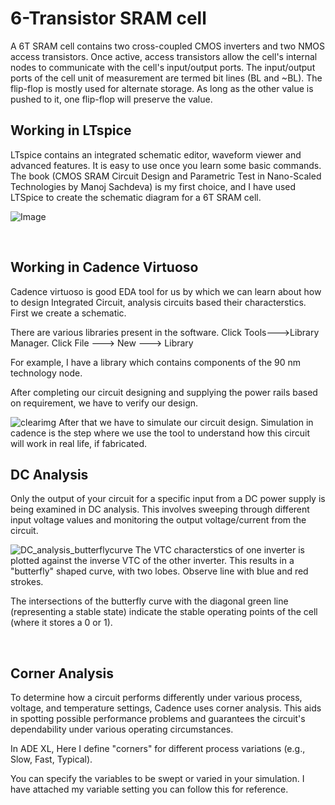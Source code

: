 # 6-Transistor SRAM cell
A 6T SRAM cell contains two cross-coupled CMOS inverters and two NMOS access transistors. 
Once active, access transistors allow the cell's internal nodes to communicate with the cell's input/output ports. 
The input/output ports of the cell unit of measurement are termed bit lines (BL and ~BL).
The flip-flop is mostly used for alternate 
storage. As long as the other value is pushed to it, one flip-flop will 
preserve the value.
<H2> Working in LTspice </H2>
LTspice contains an integrated schematic editor, waveform viewer and advanced features. It is easy to use once you learn some basic commands.
The book (CMOS SRAM Circuit Design and Parametric Test in Nano-Scaled Technologies by Manoj Sachdeva) is my first choice, and I have used LTSpice to create the schematic diagram for a 6T SRAM cell.


![Image](https://github.com/user-attachments/assets/c83e321c-ef0d-491d-851c-6f37c6840ceb)

<br>
<H2> Working in Cadence Virtuoso </H2>
<p>Cadence virtuoso is good EDA tool for us by which we can learn about how to design Integrated Circuit, analysis circuits based their characterstics.
First we create a schematic.</p>
<p>There are various libraries present in the software. Click Tools--->Library Manager. Click File ---> New ---> Library</p>For example, I have a library which contains components of the 90 nm technology node.
 <p>After completing our circuit designing and supplying the power rails based on requirement, we have to verify our design.</p> 

![clearimg](https://github.com/user-attachments/assets/2630abcc-93a8-44bf-b904-566deb6be8e9)
After that we have to simulate our circuit design.
Simulation in cadence is the step where we use the tool to understand how this circuit will work in real life, if fabricated.
<br>
<H2> DC Analysis </H2>
Only the output of your circuit for a specific input from a DC power supply is being examined in DC analysis.
This involves sweeping through different input voltage values and monitoring the output voltage/current from the circuit.

![DC_analysis_butterflycurve](https://github.com/user-attachments/assets/37ae2bd8-e64c-42e5-aa87-b9d41e0575cf)
The VTC characterstics of one inverter is plotted against the inverse VTC of the other inverter. This results in a "butterfly" shaped curve, with two lobes. Observe line with blue and red strokes.
<p>The intersections of the butterfly curve with the diagonal green line (representing a stable state) indicate the stable operating points of the cell (where it stores a 0 or 1).</p>
<br>
<H2> Corner Analysis </H2>
To determine how a circuit performs differently under various process, voltage, and temperature settings, Cadence uses corner analysis. This aids in spotting possible performance problems and guarantees the circuit's dependability under various operating circumstances.
<p>In ADE XL, Here I define "corners" for different process variations (e.g., Slow, Fast, Typical).</p> You can specify the variables to be swept or varied in your simulation. I have attached my variable setting you can follow this for reference.

<br>
